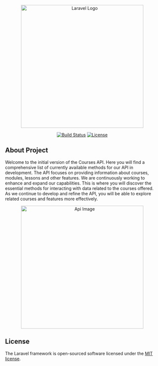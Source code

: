 <p align="center"><a href="https://laravel.com" target="_blank"><img src="https://raw.githubusercontent.com/laravel/art/master/logo-lockup/5%20SVG/2%20CMYK/1%20Full%20Color/laravel-logolockup-cmyk-red.svg" width="400" alt="Laravel Logo"></a></p>

<p align="center">
<a href="https://github.com/laravel/framework/actions"><img src="https://github.com/laravel/framework/workflows/tests/badge.svg" alt="Build Status"></a>
<a href="https://packagist.org/packages/laravel/framework"><img src="https://img.shields.io/packagist/l/laravel/framework" alt="License"></a>
</p>

## About Project

Welcome to the initial version of the Courses API. Here you will find a comprehensive list of currently available methods for our API in development. The API focuses on providing information about courses, modules, lessons and other features. We are continuously working to enhance and expand our capabilities. This is where you will discover the essential methods for interacting with data related to the courses offered. As we continue to develop and refine the API, you will be able to explore related courses and features more effectively.

<p align="center"><img src="https://raw.githubusercontent.com/laravel/art/master/logo-lockup/5%20SVG/2%20CMYK/1%20Full%20Color/laravel-logolockup-cmyk-red.svg" width="400" alt="Api Image"></p>

## License

The Laravel framework is open-sourced software licensed under the [MIT license](https://opensource.org/licenses/MIT).
